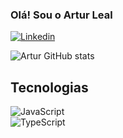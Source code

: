 
### Olá! Sou o Artur Leal

[![Linkedin](https://img.shields.io/badge/LinkedIn-0077B5?style=for-the-badge&logo=linkedin&logoColor=white)](https://www.linkedin.com/in/artur-leal-352a02209/)

![Artur GitHub stats](https://github-readme-stats.vercel.app/api?username=ArturLeaI&show_icons=true&theme=dracula)

## Tecnologias
<div style="display: inline_block">
  <img align="center"  alt = "JavaScript" src="https://img.shields.io/badge/JavaScript-323330?style=for-the-badge&logo=javascript&logoColor=F7DF1E">
</div>

<div style="display: inline_block">
  <img align="center"  alt = "TypeScript" src="https://img.shields.io/badge/TypeScript-007ACC?style=for-the-badge&logo=typescript&logoColor=black">
</div>
